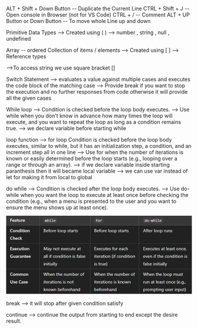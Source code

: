 ALT + Shift + Down Button -- Duplicate the Current Line 
CTRL + Shift + J -- Open console in Browser (not for VS Code)
CTRL + / -- Comment 
ALT + UP Button or Down Button -- To move whole Line up and down 


Primitive Data Types 
--> Created using ( )
--> number , string , null , undefined 

Array -- ordered Collection of items / elements 
--> Created using [ ]
--> Reference types 

-->To access string we use square bracket []



Switch Statement
--> evaluates a value against multiple cases and executes the code block of the matching case
-->  Provide break if you want to stop the execution and no further responses from code otherwise it will provide all the given cases 


While loop
--> Condition is checked before the loop body executes.
--> Use while when you don't know in advance how many times the loop will execute, and you want to repeat the loop as long as a condition remains true.
--> we declare variable before starting while 

loop function 
--> for loop Condition is checked before the loop body executes, similar to while, but it has an initialization step, a condition, and an increment step all in one line
--> Use for when the number of iterations is known or easily determined before the loop starts (e.g., looping over a range or through an array).
--> if we declare variable inside starting   paranthesis then it will became local variable 
--> we can use var instead of let for making it from local to global 

do while 
--> Condition is checked after the loop body executes.
--> Use do-while when you want the loop to execute at least once before checking the condition (e.g., when a menu is presented to the user and you want to ensure the menu shows up at least once).
 
![alt text](image.png)

break --> it will stop after given condition satisfy 

continue --> continue the  output from starting to end except the desire result.


